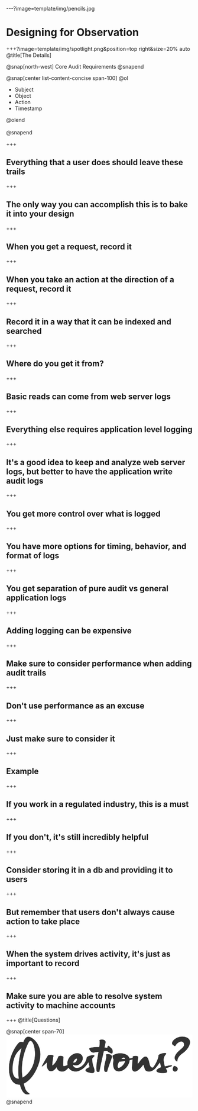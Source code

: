 ---?image=template/img/pencils.jpg

# Designing for Observation

+++?image=template/img/spotlight.png&position=top right&size=20% auto
@title[The Details]

@snap[north-west]
Core Audit Requirements
@snapend

@snap[center list-content-concise span-100]
@ol

- Subject
- Object
- Action
- Timestamp

@olend
<br><br>
@snapend

+++

## Everything that a user does should leave these trails

+++

## The only way you can accomplish this is to bake it into your design

+++

## When you get a request, record it

+++

## When you take an action at the direction of a request, record it

+++

## Record it in a way that it can be indexed and searched

+++

## Where do you get it from?

+++

## Basic reads can come from web server logs

+++

## Everything else requires application level logging

+++

## It's a good idea to keep and analyze web server logs, but better to have the application write audit logs

+++

## You get more control over what is logged

+++

## You have more options for timing, behavior, and format of logs

+++

## You get separation of pure audit vs general application logs

+++

## Adding logging can be expensive

+++

## Make sure to consider performance when adding audit trails

+++

## Don't use performance as an excuse

+++

## Just make sure to consider it

+++

## Example

+++

## If you work in a regulated industry, this is a must

+++

## If you don't, it's still incredibly helpful

+++

## Consider storing it in a db and providing it to users

+++

## But remember that users don't always cause action to take place

+++

## When the system drives activity, it's just as important to record

+++

## Make sure you are able to resolve system activity to machine accounts

+++
@title[Questions]

@snap[center span-70]
![QUESTIONS-4](template/img/questions-4.png)
@snapend

